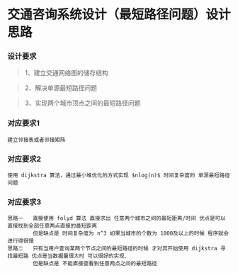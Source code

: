 # 交通咨询系统设计（最短路径问题）设计思路
### 设计要求
> 1、建立交通网络图的储存结构

> 2、解决单源最短路径问题

> 3、实现两个城市顶点之间的最短路径问题
### 对应要求1 
    建立邻接表或者邻接矩阵
### 对应要求2 
    使用 dijkstra 算法，通过最小堆优化的方式实现 $nlog(n)$ 时间复杂度的 单源最短路径问题
### 对应要求3
    思路一   直接使用 folyd 算法 直接求出 任意两个城市之间的最短距离/时间 优点是可以直接找到全部任意两点直接的最短距离
            但是缺点是 时间复杂度为 n^3 如果当城市的个数为 1000及以上的时候 程序就会进行得很慢
    思路二   只有当用户查询某两个节点之间的最短路径的时候 才对其开始使用 dijkstra 寻找最短路 优点是当数据量很大时 可以很好的实现、
            但是缺点是 不能直接查看到任意两点之间的最短路径


